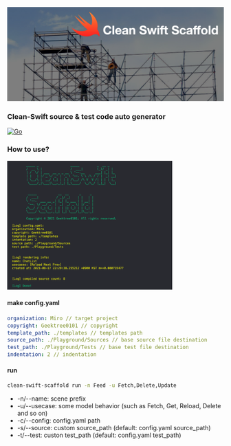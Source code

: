 <img src="https://github.com/GeekTree0101/clean-swift-scaffold/blob/develop/logo.png" />

### Clean-Swift source & test code auto generator

[![Go](https://github.com/GeekTree0101/clean-swift-scaffold/actions/workflows/go.yml/badge.svg?branch=develop)](https://github.com/GeekTree0101/clean-swift-scaffold/actions/workflows/go.yml)


### How to use?

<img height=300pt src="https://github.com/GeekTree0101/clean-swift-scaffold/blob/develop/res/example.png" />

#### make config.yaml
```yaml
organization: Miro // target project
copyright: Geektree0101 // copyright
template_path: ./templates // templates path
source_path: ./Playground/Sources // base source file destination
test_path: ./Playground/Tests // base test file destination
indentation: 2 // indentation
```

#### run 
```sh
clean-swift-scaffold run -n Feed -u Fetch,Delete,Update
```
- -n/--name: scene prefix
- -u/--usecase: some model behavior (such as Fetch, Get, Reload, Delete and so on)
- -c/--config: config.yaml path
- -s/--source: custom source_path (default: config.yaml source_path)
- -t/--test: custon test_path (default: config.yaml test_path)

